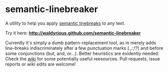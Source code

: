 semantic-linebreaker
====================

A utility to help you apply
[semantic linebreaks](http://rhodesmill.org/brandon/2012/one-sentence-per-line/)
to any text.

Try it here: **http://waldyrious.github.com/semantic-linebreaker**

Currently it's simply a dumb pattern-replacement tool,
as in merely adds line-breaks indiscriminately
after a few punctuation marks (.,:;!?)
and before some conjunctions (but, and, or...).
Better heuristics are evidently needed.
Check the [wiki](../../wiki/) for some potentially useful reesources.
Pull requests, issue reports or wiki edits are welcome!
